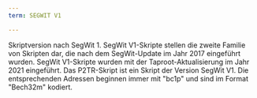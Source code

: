```yaml
---
term: SEGWIT V1

---
```

Skriptversion nach SegWit 1. SegWit V1-Skripte stellen die zweite Familie von Skripten dar, die nach dem SegWit-Update im Jahr 2017 eingeführt wurden. SegWit V1-Skripte wurden mit der Taproot-Aktualisierung im Jahr 2021 eingeführt. Das P2TR-Skript ist ein Skript der Version SegWit V1. Die entsprechenden Adressen beginnen immer mit "bc1p" und sind im Format "Bech32m" kodiert.